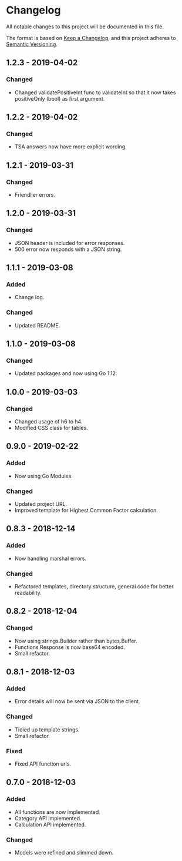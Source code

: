 # Changelog

All notable changes to this project will be documented in this file.

The format is based on [Keep a Changelog](https://keepachangelog.com/en/1.0.0/),
and this project adheres to [Semantic Versioning](https://semver.org/spec/v2.0.0.html).

## 1.2.3 - 2019-04-02

### Changed

- Changed validatePositiveInt func to validateInt so that it now takes positiveOnly (bool) as first
  argument.

## 1.2.2 - 2019-04-02

### Changed

- TSA answers now have more explicit wording.

## 1.2.1 - 2019-03-31

### Changed

- Friendlier errors.

## 1.2.0 - 2019-03-31

### Changed

- JSON header is included for error responses.
- 500 error now responds with a JSON string.

## 1.1.1 - 2019-03-08

### Added

- Change log.

### Changed

- Updated README.

## 1.1.0 - 2019-03-08

### Changed

- Updated packages and now using Go 1.12.

## 1.0.0 - 2019-03-03

### Changed

- Changed usage of h6 to h4.
- Modified CSS class for tables.

## 0.9.0 - 2019-02-22

### Added

- Now using Go Modules.

### Changed

- Updated project URL.
- Improved template for Highest Common Factor calculation.

## 0.8.3 - 2018-12-14

### Added

- Now handling marshal errors.

### Changed

- Refactored templates, directory structure, general code for better readability.

## 0.8.2 - 2018-12-04

### Changed

- Now using strings.Builder rather than bytes.Buffer.
- Functions Response is now base64 encoded.
- Small refactor.

## 0.8.1 - 2018-12-03

### Added

- Error details will now be sent via JSON to the client.

### Changed

- Tidied up template strings.
- Small refactor.

### Fixed

- Fixed API function urls.

## 0.7.0 - 2018-12-03

### Added

- All functions are now implemented.
- Category API implemented.
- Calculation API implemented.

### Changed

- Models were refined and slimmed down.

